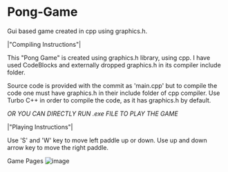 # Pong-Game
Gui based game created in cpp using graphics.h. 

|"Compiling Instructions"|

This "Pong Game" is created using graphics.h library, using cpp.
I have used CodeBlocks and externally dropped graphics.h in its compiler include folder.



Source code is provided with the commit as 'main.cpp' but to compile the code one must have graphics.h in their include folder of cpp compiler. 
Use Turbo C++ in order to compile the code, as it has graphics.h by default.

*OR YOU CAN DIRECTLY RUN .exe FILE TO PLAY THE GAME*

|"Playing Instructions"|

Use 'S' and 'W' key to move left paddle up or down.
Use up and down arrow key to move the right paddle. 

Game Pages
![image](https://user-images.githubusercontent.com/79587368/178562788-2a9ba478-bc3e-4a76-9bf5-250a72b40c7b.png)
